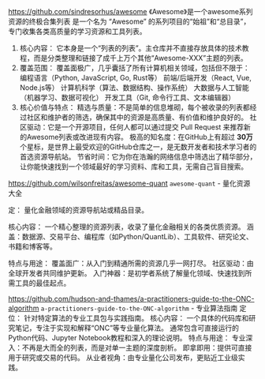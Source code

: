 https://github.com/sindresorhus/awesome
《Awesome》是一个awesome系列资源的终极合集列表
是一个名为 “Awesome” 的系列项目的“始祖”和“总目录”，专门收集各类高质量的学习资源和工具列表。
1.  核心内容：
     它本身是一个“列表的列表”。主仓库并不直接存放具体的技术教程，而是分类整理和链接了成千上万个其他“Awesome-XXX”主题的列表。
2.  覆盖范围：
   覆盖面极广，几乎囊括了所有计算机相关领域，包括但不限于：
   编程语言（Python, JavaScript, Go, Rust等）
   前端/后端开发（React, Vue, Node.js等）
   计算机科学（算法、数据结构、操作系统）
   大数据与人工智能（机器学习、数据可视化）
   开发工具（Git, 命令行工具、文本编辑器）
3.  核心价值与特点：
    精选与质量：不是简单的信息堆砌，每个被收录的列表都经过社区和维护者的筛选，确保其中的资源是高质量、有价值和维护良好的。
    社区驱动：它是一个开源项目，任何人都可以通过提交 Pull Request 来推荐新的Awesome列表或改进现有内容。
    极高的知名度：在GitHub上有超过 **30万** 个星标，是世界上最受欢迎的GitHub仓库之一，是无数开发者和技术学习者的首选资源导航站。
    节省时间：它为你在浩瀚的网络信息中筛选出了精华部分，让你能快速找到一个领域最好的学习资料、库和工具，无需自己盲目搜索。


https://github.com/wilsonfreitas/awesome-quant 
 `awesome-quant` - 量化资源大全

定： 量化金融领域的资源导航站或精品目录。

核心内容：
    一个精心整理的资源列表，收录了量化金融相关的各类优质资源。
    涵盖：数据源、交易平台、编程库（如Python/QuantLib）、工具软件、研究论文、书籍和博客等。

特点与用途：
    覆盖面广：从入门到精通所需的资源几乎一网打尽。
    社区驱动：由全球开发者共同维护更新。
    入门神器：是初学者系统了解量化领域、快速找到所需工具的最佳起点。


https://github.com/hudson-and-thames/a-practitioners-guide-to-the-ONC-algorithm
 `a-practitioners-guide-to-the-ONC-algorithm` - 专业算法指南
定位： 针对特定算法的专业工具包与实践指南。
核心内容：
    一个具体的代码库和研究笔记，专注于实现和解释“ONC”等专业量化算法。
    通常包含可直接运行的Python代码、Jupyter Notebook教程和深入的理论说明。
特点与用途：
    专业深入：不再是大而全的列表，而是对单一主题的深度剖析。
    即拿即用：提供可直接用于研究或交易的代码。
    从业者视角：由专业量化公司发布，更贴近工业级实践。
